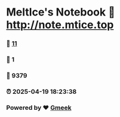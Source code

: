 # MeltIce's Notebook :link: http://note.mtice.top 
### :page_facing_up: [11](http://note.mtice.top/tag.html) 
### :speech_balloon: 1 
### :hibiscus: 9379 
### :alarm_clock: 2025-04-19 18:23:38 
### Powered by :heart: [Gmeek](https://github.com/Meekdai/Gmeek)
